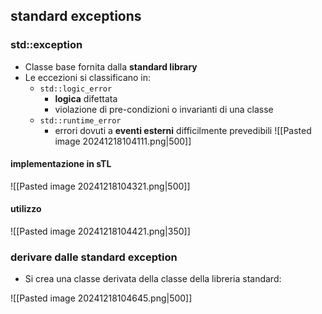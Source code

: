 ## standard exceptions
### std::exception
- Classe base fornita dalla **standard library**
- Le eccezioni si classificano in:
	- ```std::logic_error```
		- **logica** difettata
		- violazione di pre-condizioni o invarianti di una classe
	- ```std::runtime_error```
		- errori dovuti a **eventi esterni** difficilmente prevedibili
![[Pasted image 20241218104111.png|500]]
#### implementazione in sTL
![[Pasted image 20241218104321.png|500]]
#### utilizzo
![[Pasted image 20241218104421.png|350]]
### derivare dalle standard exception
- Si crea una classe derivata della classe della libreria standard:

![[Pasted image 20241218104645.png|500]]

